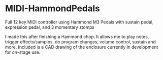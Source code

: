 # MIDI-HammondPedals
Full 12 key MIDI controller using Hammond M3 Pedals with sustain pedal, expression pedal, and 3 momentary stomps

I made this after finishing a Hammond chop. It allows me to play notes, trigger effects/samples, do program changes, volume control, sustain and more.
Included is a CAD drawing of the enclosure currently in development for on-stage use.
